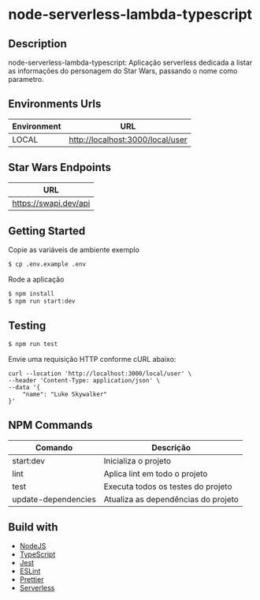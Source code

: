 # node-serverless-lambda-typescript

## Description

node-serverless-lambda-typescript: Aplicação serverless dedicada a listar as informações do personagem do Star Wars, passando o nome como parametro.

## Environments Urls

| Environment | URL                                |
| ----------- | ---------------------------------- |
| LOCAL       | <http://localhost:3000/local/user> |

## Star Wars Endpoints

| URL                     |
| ----------------------- |
| <https://swapi.dev/api> |

## Getting Started

Copie as variáveis de ambiente exemplo

```sh
$ cp .env.example .env
```

Rode a aplicação

```sh
$ npm install
$ npm run start:dev
```

## Testing

```sh
$ npm run test
```

Envie uma requisição HTTP conforme cURL abaixo:

```
curl --location 'http://localhost:3000/local/user' \
--header 'Content-Type: application/json' \
--data '{
    "name": "Luke Skywalker"
}'
```

## NPM Commands

| Comando             | Descrição                           |
| ------------------- | ----------------------------------- |
| start:dev           | Inicializa o projeto                |
| lint                | Aplica lint em todo o projeto       |
| test                | Executa todos os testes do projeto  |
| update-dependencies | Atualiza as dependências do projeto |

## Build with

- [NodeJS](https://nodejs.org/en/)
- [TypeScript](https://www.typescriptlang.org/)
- [Jest](https://jestjs.io/)
- [ESLint](https://eslint.org/)
- [Prettier](https://prettier.io/)
- [Serverless](https://www.serverless.com/)
